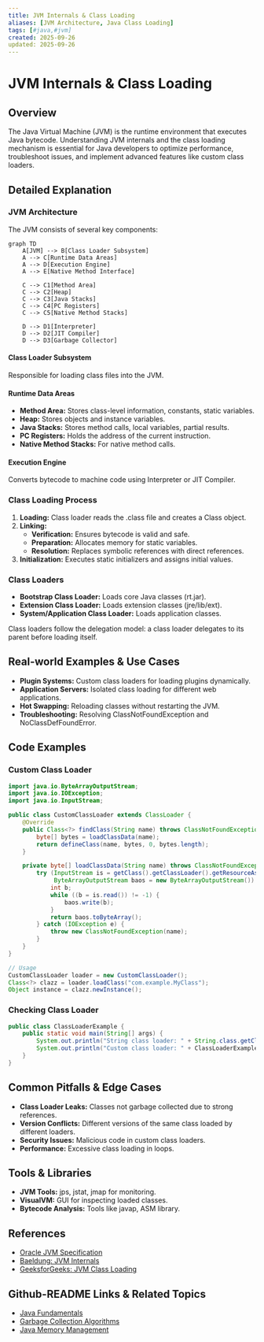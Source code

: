 ```yaml
---
title: JVM Internals & Class Loading
aliases: [JVM Architecture, Java Class Loading]
tags: [#java,#jvm]
created: 2025-09-26
updated: 2025-09-26
---
```


# JVM Internals & Class Loading

## Overview

The Java Virtual Machine (JVM) is the runtime environment that executes Java bytecode. Understanding JVM internals and the class loading mechanism is essential for Java developers to optimize performance, troubleshoot issues, and implement advanced features like custom class loaders.

## Detailed Explanation

### JVM Architecture

The JVM consists of several key components:

```mermaid
graph TD
    A[JVM] --> B[Class Loader Subsystem]
    A --> C[Runtime Data Areas]
    A --> D[Execution Engine]
    A --> E[Native Method Interface]
    
    C --> C1[Method Area]
    C --> C2[Heap]
    C --> C3[Java Stacks]
    C --> C4[PC Registers]
    C --> C5[Native Method Stacks]
    
    D --> D1[Interpreter]
    D --> D2[JIT Compiler]
    D --> D3[Garbage Collector]
```

#### Class Loader Subsystem

Responsible for loading class files into the JVM.

#### Runtime Data Areas

- **Method Area:** Stores class-level information, constants, static variables.
- **Heap:** Stores objects and instance variables.
- **Java Stacks:** Stores method calls, local variables, partial results.
- **PC Registers:** Holds the address of the current instruction.
- **Native Method Stacks:** For native method calls.

#### Execution Engine

Converts bytecode to machine code using Interpreter or JIT Compiler.

### Class Loading Process

1. **Loading:** Class loader reads the .class file and creates a Class object.
2. **Linking:**
   - **Verification:** Ensures bytecode is valid and safe.
   - **Preparation:** Allocates memory for static variables.
   - **Resolution:** Replaces symbolic references with direct references.
3. **Initialization:** Executes static initializers and assigns initial values.

### Class Loaders

- **Bootstrap Class Loader:** Loads core Java classes (rt.jar).
- **Extension Class Loader:** Loads extension classes (jre/lib/ext).
- **System/Application Class Loader:** Loads application classes.

Class loaders follow the delegation model: a class loader delegates to its parent before loading itself.

## Real-world Examples & Use Cases

- **Plugin Systems:** Custom class loaders for loading plugins dynamically.
- **Application Servers:** Isolated class loading for different web applications.
- **Hot Swapping:** Reloading classes without restarting the JVM.
- **Troubleshooting:** Resolving ClassNotFoundException and NoClassDefFoundError.

## Code Examples

### Custom Class Loader

```java
import java.io.ByteArrayOutputStream;
import java.io.IOException;
import java.io.InputStream;

public class CustomClassLoader extends ClassLoader {
    @Override
    public Class<?> findClass(String name) throws ClassNotFoundException {
        byte[] bytes = loadClassData(name);
        return defineClass(name, bytes, 0, bytes.length);
    }

    private byte[] loadClassData(String name) throws ClassNotFoundException {
        try (InputStream is = getClass().getClassLoader().getResourceAsStream(name.replace('.', '/') + ".class");
             ByteArrayOutputStream baos = new ByteArrayOutputStream()) {
            int b;
            while ((b = is.read()) != -1) {
                baos.write(b);
            }
            return baos.toByteArray();
        } catch (IOException e) {
            throw new ClassNotFoundException(name);
        }
    }
}

// Usage
CustomClassLoader loader = new CustomClassLoader();
Class<?> clazz = loader.loadClass("com.example.MyClass");
Object instance = clazz.newInstance();
```

### Checking Class Loader

```java
public class ClassLoaderExample {
    public static void main(String[] args) {
        System.out.println("String class loader: " + String.class.getClassLoader());
        System.out.println("Custom class loader: " + ClassLoaderExample.class.getClassLoader());
    }
}
```

## Common Pitfalls & Edge Cases

- **Class Loader Leaks:** Classes not garbage collected due to strong references.
- **Version Conflicts:** Different versions of the same class loaded by different loaders.
- **Security Issues:** Malicious code in custom class loaders.
- **Performance:** Excessive class loading in loops.

## Tools & Libraries

- **JVM Tools:** jps, jstat, jmap for monitoring.
- **VisualVM:** GUI for inspecting loaded classes.
- **Bytecode Analysis:** Tools like javap, ASM library.

## References

- [Oracle JVM Specification](https://docs.oracle.com/javase/specs/jvms/se8/html/)
- [Baeldung: JVM Internals](https://www.baeldung.com/jvm)
- [GeeksforGeeks: JVM Class Loading](https://www.geeksforgeeks.org/class-loading-linking-initialization-java/)

## Github-README Links & Related Topics

- [Java Fundamentals](../java-fundamentals/README.md)
- [Garbage Collection Algorithms](../garbage-collection-algorithms/README.md)
- [Java Memory Management](../java-memory-management/README.md)
